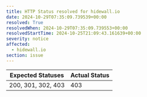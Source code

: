 ```yaml
---
title: HTTP Status resolved for hidewall.io
date: 2024-10-29T07:35:09.739539+00:00
resolved: True
resolvedWhen: 2024-10-29T07:35:09.739553+00:00
resolvedStartTime: 2024-10-25T21:09:43.161639+00:00
severity: notice
affected:
  - hidewall.io
section: issue
---
```


| Expected Statuses | Actual Status  |
|-------------------|----------------|
| 200, 301, 302, 403 | 403 |
